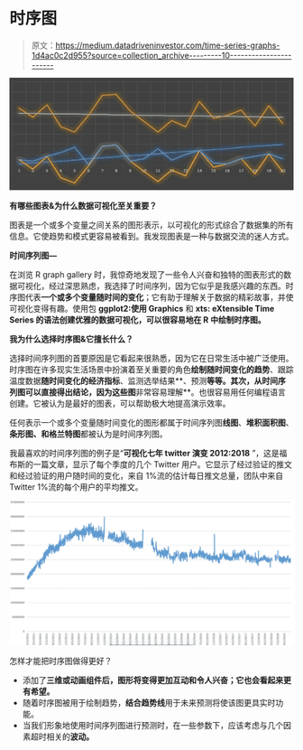 # 时序图

> 原文：<https://medium.datadriveninvestor.com/time-series-graphs-1d4ac0c2d955?source=collection_archive---------10----------------------->

![](img/ac0a34de433a1f263fe6ed0c2df06960.png)

**有哪些图表&为什么数据可视化至关重要？**

图表是一个或多个变量之间关系的图形表示，以可视化的形式综合了数据集的所有信息。它使趋势和模式更容易被看到。我发现图表是一种与数据交流的迷人方式。

**时间序列图—**

在浏览 R graph gallery 时，我惊奇地发现了一些令人兴奋和独特的图表形式的数据可视化，经过深思熟虑，我选择了时间序列，因为它似乎是我感兴趣的东西。时序图代表**一个或多个变量随时间的变化**；它有助于理解关于数据的精彩故事，并使可视化变得有趣。使用包 **ggplot2:使用 Graphics** 和 **xts: eXtensible Time Series 的语法创建优雅的数据可视化，可以很容易地在 R 中绘制时序图。**

**我为什么选择时序图&它擅长什么？**

选择时间序列图的首要原因是它看起来很熟悉，因为它在日常生活中被广泛使用。时序图在许多现实生活场景中扮演着至关重要的角色**绘制随时间变化的趋势**、跟踪温度数据**随时间变化的经济指标**、监测选举结果**、预测**等等。其次，从时间序列图可以直接得出结论，因为这些图**非常容易理解**。也很容易用任何编程语言创建。它被认为是最好的图表，可以帮助极大地提高演示效率。

任何表示一个或多个变量随时间变化的图形都属于时间序列图**线图**、**堆积面积图**、**条形图、**和**格兰特图**都被认为是时间序列图。

我最喜欢的时间序列图的例子是“**可视化七年 twitter 演变 2012:2018** ”，这是福布斯的一篇文章，显示了每个季度的几个 Twitter 用户。它显示了经过验证的推文和经过验证的用户随时间的变化，来自 1%流的估计每日推文总量，团队中来自 Twitter 1%流的每个用户的平均推文。

![](img/b5e19045dabc01418f375623db23f8c8.png)

怎样才能把时序图做得更好？

*   添加了**三维或动画组件后，图形将变得更加互动和令人兴奋；它也会看起来更有希望。**
*   随着时序图被用于绘制趋势，**结合趋势线**用于未来预测将使该图更具实时功能。
*   当我们形象地使用时间序列图进行预测时，在一些参数下，应该考虑与几个因素超时相关的**波动。**